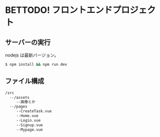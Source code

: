 # BETTODO! フロントエンドプロジェクト

## サーバーの実行

nodejs は最新バージョン。

```bash
$ npm install && npm run dev
```

## ファイル構成

```bash
/src
  --/assets
     --画像とか
  --/pages
     --CreateTask.vue
     --Home.vue
     --Login.vue
     --Signup.vue
     --Mypage.vue
```
